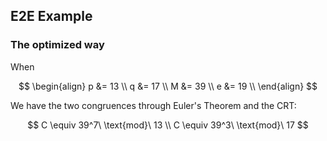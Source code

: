 ## E2E Example

### The optimized way

When

$$
\begin{align}
p &= 13 \\
q &= 17 \\
M &= 39 \\
e &= 19 \\
\end{align}
$$


We have the two congruences through Euler's Theorem and the CRT:

$$
C \equiv 39^7\ \text{mod}\ 13 \\
C \equiv 39^3\ \text{mod}\ 17
$$
